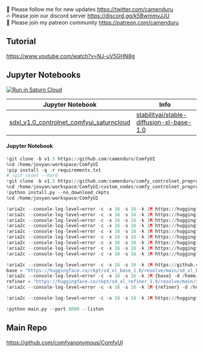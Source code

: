 🐣 Please follow me for new updates https://twitter.com/camenduru <br />
🔥 Please join our discord server https://discord.gg/k5BwmmvJJU <br />
🥳 Please join my patreon community https://patreon.com/camenduru <br />

## Tutorial
https://www.youtube.com/watch?v=NJ-uV5GHN8g <br />

## Jupyter Notebooks
[![Run in Saturn Cloud](https://saturncloud.io/images/embed/run-in-saturn-cloud.svg)](https://app.community.saturnenterprise.io/dash/o/community/resources?templateId=c7a1376c6ced4b81a0f82d011a9229f7)

| Jupyter Notebook | Info
| --- | --- |
[sdxl_v1.0_controlnet_comfyui_saturncloud](sdxl_v1.0_controlnet_comfyui_saturncloud.md) | [stabilityai/stable-diffusion-xl-base-1.0](https://huggingface.co/stabilityai/stable-diffusion-xl-base-1.0)

#### Jupyter Notebook
```py
!git clone -b v1.5 https://github.com/camenduru/ComfyUI
%cd /home/jovyan/workspace/ComfyUI
!pip install -q -r requirements.txt
# !git reset --hard
!git clone -b v1.5 https://github.com/camenduru/comfy_controlnet_preprocessors /home/jovyan/workspace/ComfyUI/custom_nodes/comfy_controlnet_preprocessors
%cd /home/jovyan/workspace/ComfyUI/custom_nodes/comfy_controlnet_preprocessors
!python install.py --no_download_ckpts
%cd /home/jovyan/workspace/ComfyUI

!aria2c --console-log-level=error -c -x 16 -s 16 -k 1M https://huggingface.co/ckpt/controlnet-sdxl-1.0/resolve/main/OpenPoseXL2.safetensors -d /home/jovyan/workspace/ComfyUI/models/controlnet -o OpenPoseXL2.safetensors
!aria2c --console-log-level=error -c -x 16 -s 16 -k 1M https://huggingface.co/ckpt/controlnet-sdxl-1.0/resolve/main/control-lora-canny-rank128.safetensors -d /home/jovyan/workspace/ComfyUI/models/controlnet -o control-lora-canny-rank128.safetensors
!aria2c --console-log-level=error -c -x 16 -s 16 -k 1M https://huggingface.co/ckpt/controlnet-sdxl-1.0/resolve/main/control-lora-canny-rank256.safetensors -d /home/jovyan/workspace/ComfyUI/models/controlnet -o control-lora-canny-rank256.safetensors
!aria2c --console-log-level=error -c -x 16 -s 16 -k 1M https://huggingface.co/ckpt/controlnet-sdxl-1.0/resolve/main/control-lora-depth-rank128.safetensors -d /home/jovyan/workspace/ComfyUI/models/controlnet -o control-lora-depth-rank128.safetensors
!aria2c --console-log-level=error -c -x 16 -s 16 -k 1M https://huggingface.co/ckpt/controlnet-sdxl-1.0/resolve/main/control-lora-depth-rank256.safetensors -d /home/jovyan/workspace/ComfyUI/models/controlnet -o control-lora-depth-rank256.safetensors
!aria2c --console-log-level=error -c -x 16 -s 16 -k 1M https://huggingface.co/ckpt/controlnet-sdxl-1.0/resolve/main/control-lora-recolor-rank128.safetensors -d /home/jovyan/workspace/ComfyUI/models/controlnet -o control-lora-recolor-rank128.safetensors
!aria2c --console-log-level=error -c -x 16 -s 16 -k 1M https://huggingface.co/ckpt/controlnet-sdxl-1.0/resolve/main/control-lora-recolor-rank256.safetensors -d /home/jovyan/workspace/ComfyUI/models/controlnet -o control-lora-recolor-rank256.safetensors
!aria2c --console-log-level=error -c -x 16 -s 16 -k 1M https://huggingface.co/ckpt/controlnet-sdxl-1.0/resolve/main/control-lora-sketch-rank128-metadata.safetensors -d /home/jovyan/workspace/ComfyUI/models/controlnet -o control-lora-sketch-rank128-metadata.safetensors
!aria2c --console-log-level=error -c -x 16 -s 16 -k 1M https://huggingface.co/ckpt/controlnet-sdxl-1.0/resolve/main/control-lora-sketch-rank256.safetensors -d /home/jovyan/workspace/ComfyUI/models/controlnet -o control-lora-sketch-rank256.safetensors

!aria2c --console-log-level=error -c -x 16 -s 16 -k 1M https://github.com/xinntao/Real-ESRGAN/releases/download/v0.2.1/RealESRGAN_x2plus.pth -d /home/jovyan/workspace/ComfyUI/models/upscale_models -o RealESRGAN_x2plus.pth
base = "https://huggingface.co/ckpt/sd_xl_base_1.0/resolve/main/sd_xl_base_1.0_0.9vae.safetensors"
!aria2c --console-log-level=error -c -x 16 -s 16 -k 1M {base} -d /home/jovyan/workspace/ComfyUI/models/checkpoints -o sd_xl_base_1.0.safetensors
refiner = "https://huggingface.co/ckpt/sd_xl_refiner_1.0/resolve/main/sd_xl_refiner_1.0_0.9vae.safetensors"
!aria2c --console-log-level=error -c -x 16 -s 16 -k 1M {refiner} -d /home/jovyan/workspace/ComfyUI/models/checkpoints -o sd_xl_refiner_1.0.safetensors

!aria2c --console-log-level=error -c -x 16 -s 16 -k 1M https://huggingface.co/ckpt/sdxl_vae/resolve/main/sdxl_vae.safetensors -d /home/jovyan/workspace/ComfyUI/models/vae -o sdxl_vae.vae.safetensors

!python main.py --port 8000 --listen

```

## Main Repo
https://github.com/comfyanonymous/ComfyUI

